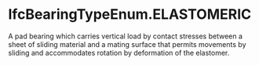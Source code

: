 IfcBearingTypeEnum.ELASTOMERIC
==============================
A pad bearing which carries vertical load by contact stresses between a sheet
of sliding material and a mating surface that permits movements by sliding and
accommodates rotation by deformation of the elastomer.


